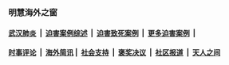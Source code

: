 
### 明慧海外之窗

####  [武汉肺炎](indexes/365.md?t=03132300) &nbsp;|&nbsp;  [迫害案例综述](indexes/328.md?t=03132300) &nbsp;|&nbsp; [迫害致死案例](indexes/277.md?t=03132300)  &nbsp;|&nbsp; [更多迫害案例](indexes/81.md?t=03132300)  &nbsp;|&nbsp; 
####  [时事评论](indexes/19.md?t=03132300) &nbsp;|&nbsp; [海外简讯](indexes/245.md?t=03132300)&nbsp;|&nbsp;  [社会支持](indexes/140.md?t=03132300) &nbsp;|&nbsp; [褒奖决议](indexes/282.md?t=03132300) &nbsp;|&nbsp; [社区报道](indexes/91.md?t=03132300)  &nbsp;|&nbsp; [天人之间](indexes/78.md?t=03132300) 

